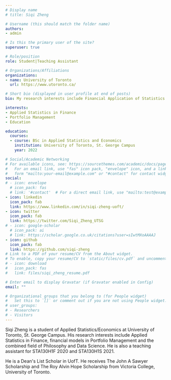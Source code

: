 ```yaml
---
# Display name
# title: Siqi Zheng

# Username (this should match the folder name)
authors:
- admin

# Is this the primary user of the site?
superuser: true

# Role/position
role: Student|Teaching Assistant

# Organizations/Affiliations
organizations:
- name: University of Toronto
  url: https://www.utoronto.ca/

# Short bio (displayed in user profile at end of posts)
bio: My research interests include Financial Application of Statistics and the education of Statistics. 

interests:
- Applied Statistics in Finance
- Portfolio Management
- Education

education:
  courses:
  - course: BSc in Applied Statistics and Economics
    institution: University of Toronto, St. George Campus
    year: 2022

# Social/Academic Networking
# For available icons, see: https://sourcethemes.com/academic/docs/page-builder/#icons
#   For an email link, use "fas" icon pack, "envelope" icon, and a link in the
#   form "mailto:your-email@example.com" or "#contact" for contact widget.
social:
# - icon: envelope
  # icon_pack: fas
  # link: '#contact'  # For a direct email link, use "mailto:test@example.org".
- icon: linkedin
  icon_pack: fab
  link: https://www.linkedin.com/in/siqi-zheng-uoft/
- icon: twitter
  icon_pack: fab
  link: https://twitter.com/Siqi_Zheng_UTSG
# - icon: google-scholar
  # icon_pack: ai
  # link: https://scholar.google.co.uk/citations?user=sIwtMXoAAAAJ
- icon: github
  icon_pack: fab
  link: https://github.com/siqi-zheng
# Link to a PDF of your resume/CV from the About widget.
# To enable, copy your resume/CV to `static/files/cv.pdf` and uncomment the lines below.
# - icon: download
#   icon_pack: fas
#   link: files/siqi_zheng_resume.pdf

# Enter email to display Gravatar (if Gravatar enabled in Config)
email: ""

# Organizational groups that you belong to (for People widget)
#   Set this to `[]` or comment out if you are not using People widget.
# user_groups:
# - Researchers
# - Visitors
---
```


Siqi Zheng is a student of Applied Statistics/Economics at University of Toronto, St. George Campus. His research interests include Applied Statistics in Finance, financial models in Portfolio Management and the combined field of Philosophy and Data Science. He is also a teaching assistant for STA130H1F 2020 and STA130H1S 2021.

He is a Dean's List Scholar in UofT. He receives The John A Sawyer Scholarship and The Roy Alvin Hope Scholarship from Victoria College, University of Toronto.



